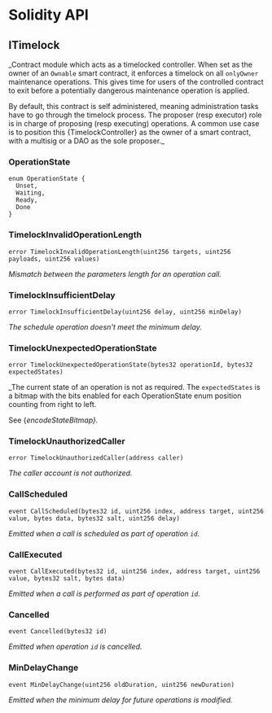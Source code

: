 # Solidity API

## ITimelock

_Contract module which acts as a timelocked controller. When set as the
owner of an `Ownable` smart contract, it enforces a timelock on all
`onlyOwner` maintenance operations. This gives time for users of the
controlled contract to exit before a potentially dangerous maintenance
operation is applied.

By default, this contract is self administered, meaning administration tasks
have to go through the timelock process. The proposer (resp executor) role
is in charge of proposing (resp executing) operations. A common use case is
to position this {TimelockController} as the owner of a smart contract, with
a multisig or a DAO as the sole proposer._

### OperationState

```solidity
enum OperationState {
  Unset,
  Waiting,
  Ready,
  Done
}
```

### TimelockInvalidOperationLength

```solidity
error TimelockInvalidOperationLength(uint256 targets, uint256 payloads, uint256 values)
```

_Mismatch between the parameters length for an operation call._

### TimelockInsufficientDelay

```solidity
error TimelockInsufficientDelay(uint256 delay, uint256 minDelay)
```

_The schedule operation doesn't meet the minimum delay._

### TimelockUnexpectedOperationState

```solidity
error TimelockUnexpectedOperationState(bytes32 operationId, bytes32 expectedStates)
```

_The current state of an operation is not as required.
The `expectedStates` is a bitmap with the bits enabled for each OperationState enum position
counting from right to left.

See {_encodeStateBitmap}._

### TimelockUnauthorizedCaller

```solidity
error TimelockUnauthorizedCaller(address caller)
```

_The caller account is not authorized._

### CallScheduled

```solidity
event CallScheduled(bytes32 id, uint256 index, address target, uint256 value, bytes data, bytes32 salt, uint256 delay)
```

_Emitted when a call is scheduled as part of operation `id`._

### CallExecuted

```solidity
event CallExecuted(bytes32 id, uint256 index, address target, uint256 value, bytes32 salt, bytes data)
```

_Emitted when a call is performed as part of operation `id`._

### Cancelled

```solidity
event Cancelled(bytes32 id)
```

_Emitted when operation `id` is cancelled._

### MinDelayChange

```solidity
event MinDelayChange(uint256 oldDuration, uint256 newDuration)
```

_Emitted when the minimum delay for future operations is modified._

